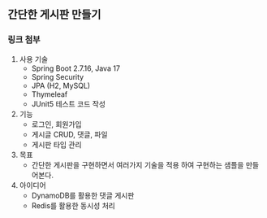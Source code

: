 ## 간단한 게시판 만들기

### 링크 첨부

1. 사용 기술
    * Spring Boot 2.7.16, Java 17
    * Spring Security
    * JPA (H2, MySQL)
    * Thymeleaf
    * JUnit5 테스트 코드 작성
2. 기능
   * 로그인, 회원가입
   * 게시글 CRUD, 댓글, 파일
   * 게시판 타입 관리
3. 목표
   * 간단한 게시판을 구현하면서 여러가지 기술을 적용 하여 구현하는 샘플을 만들어본다. 
4. 아이디어
   * DynamoDB를 활용한 댓글 게시판
   * Redis를 활용한 동시성 처리



